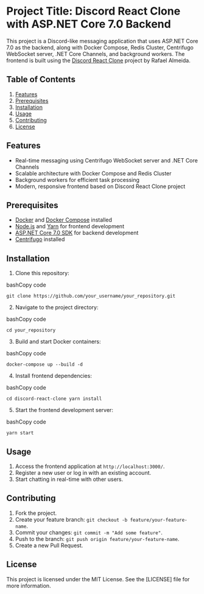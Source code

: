 
# Project Title: Discord React Clone with ASP.NET Core 7.0 Backend

This project is a Discord-like messaging application that uses ASP.NET Core 7.0 as the backend, along with Docker Compose, Redis Cluster, Centrifugo WebSocket server, .NET Core Channels, and background workers. The frontend is built using the [Discord React Clone](https://github.com/rafaelalmeidatk/discord-react-clone) project by Rafael Almeida.

## Table of Contents

1.  [Features](https://chat.openai.com/?model=gpt-4#features)
2.  [Prerequisites](https://chat.openai.com/?model=gpt-4#prerequisites)
3.  [Installation](https://chat.openai.com/?model=gpt-4#installation)
4.  [Usage](https://chat.openai.com/?model=gpt-4#usage)
5.  [Contributing](https://chat.openai.com/?model=gpt-4#contributing)
6.  [License](https://chat.openai.com/?model=gpt-4#license)

## Features

-   Real-time messaging using Centrifugo WebSocket server and .NET Core Channels
-   Scalable architecture with Docker Compose and Redis Cluster
-   Background workers for efficient task processing
-   Modern, responsive frontend based on Discord React Clone project

## Prerequisites

-   [Docker](https://www.docker.com/) and [Docker Compose](https://docs.docker.com/compose/install/) installed
-   [Node.js](https://nodejs.org/en/download/) and [Yarn](https://yarnpkg.com/) for frontend development
-   [ASP.NET Core 7.0 SDK](https://dotnet.microsoft.com/download/dotnet/7.0) for backend development
-   [Centrifugo](https://centrifugal.github.io/centrifugo/) installed

## Installation

1.  Clone this repository:

bashCopy code

`git clone https://github.com/your_username/your_repository.git` 

2.  Navigate to the project directory:

bashCopy code

`cd your_repository` 

3.  Build and start Docker containers:

bashCopy code

`docker-compose up --build -d` 

4.  Install frontend dependencies:

bashCopy code

`cd discord-react-clone
yarn install` 

5.  Start the frontend development server:

bashCopy code

`yarn start` 

## Usage

1.  Access the frontend application at `http://localhost:3000/`.
2.  Register a new user or log in with an existing account.
3.  Start chatting in real-time with other users.

## Contributing

1.  Fork the project.
2.  Create your feature branch: `git checkout -b feature/your-feature-name`.
3.  Commit your changes: `git commit -m "Add some feature"`.
4.  Push to the branch: `git push origin feature/your-feature-name`.
5.  Create a new Pull Request.

## License

This project is licensed under the MIT License. See the [LICENSE] file for more information.
